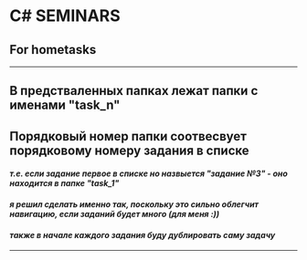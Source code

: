 # C# SEMINARS
## For hometasks
---
## В предстваленных папках лежат папки с именами "task_n" 
## Порядковый номер папки соотвесвует порядковому номеру задания в списке
#### *т.е. если задание первое в списке но назвыется "задание №3" - оно находится в папке "task_1"*
#### *я решил сделать именно так, поскольку это сильно облегчит навигацию, если заданий будет много (для меня :))*
#### *также в начале каждого задания буду дублировать саму задачу*
---
